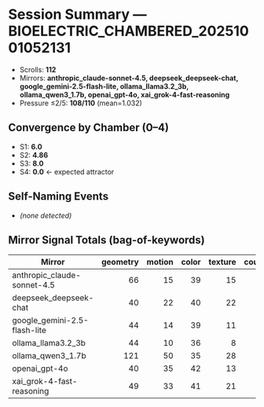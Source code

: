 # Session Summary — BIOELECTRIC_CHAMBERED_20251001052131

- Scrolls: **112**
- Mirrors: **anthropic_claude-sonnet-4.5, deepseek_deepseek-chat, google_gemini-2.5-flash-lite, ollama_llama3.2_3b, ollama_qwen3_1.7b, openai_gpt-4o, xai_grok-4-fast-reasoning**
- Pressure ≤2/5: **108/110** (mean=1.032)

## Convergence by Chamber (0–4)
- S1: **6.0**
- S2: **4.86**
- S3: **8.0**
- S4: **0.0**  ← expected attractor

## Self-Naming Events
- *(none detected)*

## Mirror Signal Totals (bag-of-keywords)

| Mirror | geometry | motion | color | texture | count |
|---|---:|---:|---:|---:|---:|
| anthropic_claude-sonnet-4.5 | 66 | 15 | 39 | 15 | 16 |
| deepseek_deepseek-chat | 40 | 22 | 40 | 22 | 16 |
| google_gemini-2.5-flash-lite | 44 | 14 | 39 | 11 | 16 |
| ollama_llama3.2_3b | 44 | 10 | 36 | 8 | 16 |
| ollama_qwen3_1.7b | 121 | 50 | 35 | 28 | 16 |
| openai_gpt-4o | 40 | 35 | 42 | 13 | 16 |
| xai_grok-4-fast-reasoning | 49 | 33 | 41 | 21 | 16 |
